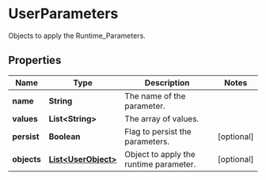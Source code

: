 

# UserParameters

Objects to apply the Runtime_Parameters.

## Properties

| Name | Type | Description | Notes |
|------------ | ------------- | ------------- | -------------|
|**name** | **String** | The name of the parameter. |  |
|**values** | **List&lt;String&gt;** | The array of values. |  |
|**persist** | **Boolean** | Flag to persist the parameters. |  [optional] |
|**objects** | [**List&lt;UserObject&gt;**](UserObject.md) | Object to apply the runtime parameter. |  [optional] |



